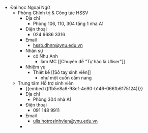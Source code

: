 - Đại học Ngoại Ngữ
	- Phòng Chính trị & Công tác HSSV
		- Địa chỉ
			- Phòng 106, 110, 304 tầng 1 nhà A1
		- Điện thoại
			- 024 6686 3316
		- Email
			- hssb.dhnn@vnu.edu.vn
		- Nhân sự
			- cô Như Anh
				- làm MC [[Chuyên đề "Tự hào là Uliser"]]
		- Nhiệm vụ
			- Thiết kế [[Sổ tay sinh viên]]
				- như một cuốn cẩm nang
	- Trung tâm Hỗ trợ sinh viên
		- {{embed ((ffb5e8a6-98ef-4e90-b146-066fb6175124))}}
		- Địa chỉ
			- Phòng 304 nhà A1
		- Điện thoại
			- 091 148 9911
		- Email
			- ulis.hotrosinhvien@vnu.edu.vn
		-